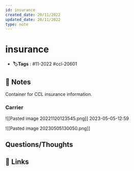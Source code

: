 ```yaml
---
id: insurance
created_date: 20/11/2022
updated_date: 20/11/2022
type: note
---
```


#  insurance
- **🏷️Tags** :  #11-2022 #ccl-20601 
[ ](#anki-card)
## 📝 Notes

Container for CCL insurance information. 

### Carrier

![[Pasted image 20221120123545.png]]
2023-05-05-12:59

![[Pasted image 20230505130050.png]]


## Questions/Thoughts


## 🔗 Links
